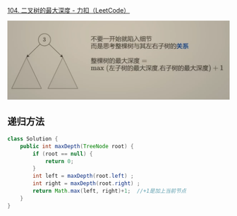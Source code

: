 [104. 二叉树的最大深度 - 力扣（LeetCode）](https://leetcode.cn/problems/maximum-depth-of-binary-tree/description/)





![image-20241107164100310](assets/image-20241107164100310.png)

## 递归方法

```java
class Solution {
    public int maxDepth(TreeNode root) {
        if (root == null) {
            return 0;
        }
        int left = maxDepth(root.left) ;  
        int right = maxDepth(root.right) ;
        return Math.max(left, right)+1;  //+1是加上当前节点
    }
}
```